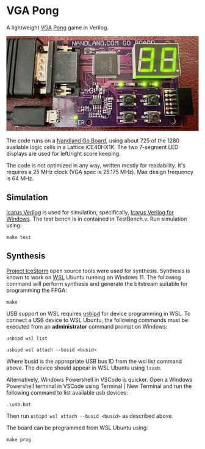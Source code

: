 
# VGA Pong

A lightweight [VGA](https://vanhunteradams.com/DE1/VGA_Driver/Driver.html) [Pong](https://www.pong-story.com/LAWN_TENNIS.pdf) game in Verilog.

![VGA Pong](images/board.png "VGA Pong")

The code runs on a [Nandland Go Board](https://nandland.com/the-go-board/), using about 725 of the 1280 available logic cells in a Lattice iCE40HX1K. The two 7-segment LED displays are used for left/right score keeping.

The code is not optimized in any way, written mostly for readability. It's requires a 25 MHz clock (VGA spec is 25.175 MHz). Max design frequency is 64 MHz.

## Simulation

[Icarus Verilog](http://iverilog.icarus.com/) is used for simulation, specifically, [Icarus Verilog for Windows](https://bleyer.org/icarus/). The test bench is in contained in TestBench.v. Run simulation using:

```
make test
```

## Synthesis

[Project IceStorm](https://clifford.at/icestorm) open source tools were used for synthesis. Synthesis is known to work on [WSL](https://docs.microsoft.com/en-us/windows/wsl/install) Ubuntu running on Windows 11. The following command will perform synthesis and generate the bitstream suitable for programming the FPGA:

```
make
```

USB support on WSL requires [usbipd](https://devblogs.microsoft.com/commandline/connecting-usb-devices-to-wsl) for device programming in WSL. To connect a USB device to WSL Ubuntu, the following commands must be executed from an **administrator** command prompt on Windows:

```
usbipd wsl list
```
```
usbipd wsl attach --busid <busid>
```

Where busid is the appropriate USB bus ID from the wsl list command above. The device should appear in WSL Ubuntu using ```lsusb```.

Alternatively, Windows Powershell in VSCode is quicker. Open a Windows Powershell terminal in VSCode using Terminal | New Terminal and run the following command to list available usb devices:

```
.\usb.bat
```

Then run ```usbipd wsl attach --busid <busid>``` as described above.

The board can be programmed from WSL Ubuntu using:

```
make prog
```
